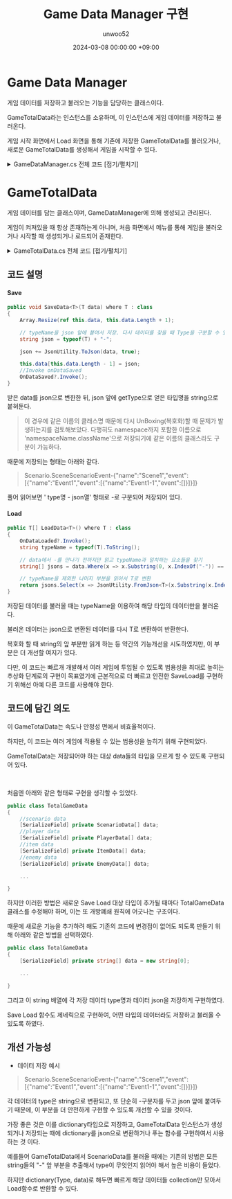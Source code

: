 ﻿---
title: Game Data Manager 구현
author: unwoo52
date: 2024-03-08 00:00:00 +09:00
categories: [Project, JRPG-FPS, CodeDetail]
tags: [Unity, ScriptableObject, Project2D3D, Json, Save, Load]
---

# Game Data Manager

게임 데이터를 저장하고 불러오는 기능을 담당하는 클래스이다.

GameTotalData라는 인스턴스를 소유하며, 이 인스턴스에 게임 데이터를 저장하고 불러온다.

게임 시작 화면에서 Load 화면을 통해 기존에 저장한 GameTotalData를 불러오거나, 새로운 GameTotalData를 생성해서 게임을 시작할 수 있다.

<details>
<summary> GameDataManager.cs 전체 코드 [접기/펼치기]</summary>
<div markdown="1">

```csharp
using System;
using System.IO;
using System.Linq;
using Game_Data;
using Game_Data.Player;
using Player;
using UnityEditor;
using UnityEngine;

namespace Manager
{
    public class GameDataManager : MonoBehaviour
    {
        public static GameDataManager Instance { get; private set; }

        private TotalGameData totalGameData;

        public TotalGameData TotalGameData
        {
            get
            {
                // If the gameData is null, create a new GameData
                if (totalGameData == null)
                {
                    totalGameData = new TotalGameData();
                    totalGameData.OnDataLoaded.AddListener(() => Debug.Log("Data Loaded"));
                    totalGameData.OnDataSaved.AddListener(Save);
                }

                return totalGameData;
            }
            set => totalGameData = value;
        }

        private void Awake()
        {
            if (Instance == null)
            {
                Instance = this;
                DontDestroyOnLoad(gameObject);
            }
            else
            {
                Destroy(gameObject);
            }
        }

        public void Save()
        {
            Save(GameManager.Instance.GameName);
        }

        public void Save(string fileName)
        {
            try
            {
                FileDataHandler<TotalGameData> fileDataHandler =
                    new FileDataHandler<TotalGameData>(Application.persistentDataPath, fileName + ".save");
                fileDataHandler.Save(TotalGameData);
            }
            catch (Exception ex)
            {
                Debug.LogError($"An error occurred while saving: {ex.Message}");
            }
        }

        private void OnApplicationQuit()
        {
            TotalGameData.InvokeOnDataLoaded();
        }

        public void Load(string gameName)
        {
            try
            {
                FileDataHandler<TotalGameData> fileDataHandler =
                    new FileDataHandler<TotalGameData>(Application.persistentDataPath, gameName + ".save");
                TotalGameData data = fileDataHandler.Load();

                if (data != null)
                {
                    TotalGameData = data;
                    TotalGameData.OnDataSaved.AddListener(Save); // Auto Save
                }
            }
            catch (Exception ex)
            {
                Debug.LogError($"An error occurred while loading: {ex.Message}");
            }
        }
    }
}
```

</div>
</details>

# GameTotalData

게임 데이터를 담는 클래스이며, GameDataManager에 의해 생성되고 관리된다.

게임이 켜져있을 때 항상 존재하는게 아니며, 처음 화면에서 메뉴를 통해 게임을 불러오거나 시작할 때 생성되거나 로드되어 존재한다.

<details>
<summary> GameTotalData.cs 전체 코드 [접기/펼치기]</summary>
<div markdown="1">

```csharp
using System;
using System.Linq;
using UnityEngine;
using UnityEngine.Events;

namespace Game_Data
{
    [Serializable]
    public class TotalGameData
    {
        [SerializeField] private string[] data = new string[0];

        public UnityEvent OnDataLoaded = new();
        public UnityEvent OnDataSaved = new();

        public void SaveData<T>(T data) where T : class
        {
            Array.Resize(ref this.data, this.data.Length + 1);

            // typeName을 json 앞에 붙여서 저장. 다시 데이터를 찾을 때 Type을 구분할 수 있기 위해서
            string json = typeof(T) + "-";

            json += JsonUtility.ToJson(data, true);

            this.data[this.data.Length - 1] = json;
            //Invoke onDataSaved
            OnDataSaved?.Invoke();
        }

        public T[] LoadData<T>() where T : class
        {
            OnDataLoaded?.Invoke();
            string typeName = typeof(T).ToString();

            // data에서 -를 만나기 전까지만 읽고 typeName과 일치하는 요소들을 찾기
            string[] jsons = data.Where(x => x.Substring(0, x.IndexOf("-")) == typeName).ToArray();

            // typeName을 제외한 나머지 부분을 읽어서 T로 변환
            return jsons.Select(x => JsonUtility.FromJson<T>(x.Substring(x.IndexOf("-") + 1))).ToArray();
        }

        public void InvokeOnDataLoaded()
        {
            OnDataLoaded?.Invoke();
        }
    }
}
```

</div>
</details>

## 코드 설명

#### Save

```csharp
public void SaveData<T>(T data) where T : class
{
    Array.Resize(ref this.data, this.data.Length + 1);

    // typeName을 json 앞에 붙여서 저장. 다시 데이터를 찾을 때 Type을 구분할 수 있기 위해서
    string json = typeof(T) + "-";

    json += JsonUtility.ToJson(data, true);

    this.data[this.data.Length - 1] = json;
    //Invoke onDataSaved
    OnDataSaved?.Invoke();
}
```

받은 data를 json으로 변한한 뒤, json 앞에 getType으로 얻은 타입명을 string으로 붙혀둔다.

> 이 경우에 같은 이름의 클래스명 때문에 다시 UnBoxing(복호화)할 때 문제가 발생하는지를 검토해보았다.
> 다행히도 namespace까지 포함한 이름으로 'namespaceName.className'으로 저장되기에 같은 이름의 클래스라도 구분이 가능하다.

때문에 저장되는 형태는 아래와 같다.

> Scenario.SceneScenarioEvent-{"name":"Scene1","event":[{"name":"Event1","event":[{"name":"Event1-1","event":[]}]}]}

풀어 읽어보면 ' type명 - json열' 형태로 -로 구분되어 저장되어 있다.

#### Load

```csharp
public T[] LoadData<T>() where T : class
{
    OnDataLoaded?.Invoke();
    string typeName = typeof(T).ToString();

    // data에서 -를 만나기 전까지만 읽고 typeName과 일치하는 요소들을 찾기
    string[] jsons = data.Where(x => x.Substring(0, x.IndexOf("-")) == typeName).ToArray();

    // typeName을 제외한 나머지 부분을 읽어서 T로 변환
    return jsons.Select(x => JsonUtility.FromJson<T>(x.Substring(x.IndexOf("-") + 1))).ToArray();
}
```

저장된 데이터를 불러올 때는 typeName을 이용하여 해당 타입의 데이터만을 불러온다.

불러온 데이터는 json으로 변환된 데이터를 다시 T로 변환하여 반환한다.

복호화 할 때 string의 앞 부분만 읽게 하는 등 약간의 기능개선을 시도하였지만, 이 부분은 더 개선할 여지가 있다.

다만, 이 코드는 빠르개 개발해서 여러 게임에 투입될 수 있도록 범용성을 최대로 높히는 추상화 단계로의 구현이 목표였기에
근본적으로 더 빠르고 안전한 SaveLoad를 구현하기 위해선 아예 다른 코드를 사용해야 한다.

## 코드에 담긴 의도

이 GameTotalData는 속도나 안정성 면에서 비효율적이다.

하지만, 이 코드는 여러 게임에 적용될 수 있는 범용성을 높히기 위해 구현되었다.

GameTotalData는 저장되어야 하는 대상 data들의 타입을 모르게 할 수 있도록 구현되어 있다.

<br>

처음엔 아래와 같은 형태로 구현을 생각할 수 있었다.

```csharp
public class TotalGameData
{
    //scenario data
    [SerializeField] private ScenarioData[] data;
    //player data
    [SerializeField] private PlayerData[] data;
    //item data
    [SerializeField] private ItemData[] data;
    //enemy data
    [SerializeField] private EnemyData[] data;

    ...

}
```

하지만 이러한 방법은 새로운 Save Load 대상 타입이 추가될 때마다 TotalGameData 클래스를 수정해야 하며, 이는 또 개방폐쇄 원칙에 어긋나는 구조이다.

때문에 새로운 기능을 추가하려 해도 기존의 코드에 변경점이 없어도 되도록 만들기 위해 아래와 같은 방법을 선택하였다.

```csharp
public class TotalGameData
{
    [SerializeField] private string[] data = new string[0];

    ...

}
```

그리고 이 string 배열에 각 저장 데이터 type명과 데이터 json을 저장하게 구현하였다.

Save Load 함수도 제네릭으로 구현하여, 어떤 타입의 데이터라도 저장하고 불러올 수 있도록 하였다.

## 개선 가능성

* 데이터 저장 예시

> Scenario.SceneScenarioEvent-{"name":"Scene1","event":[{"name":"Event1","event":[{"name":"Event1-1","event":[]}]}]}

각 데이터의 type은 string으로 변환되고, 또 단순히 -구분자를 두고 json 앞에 붙여두기 때문에, 이 부분을 더 안전하게 구현할 수 있도록 개선할 수 있을 것이다.

가장 좋은 것은 이를 dictionary타입으로 저장하고, GameTotalData 인스턴스가 생성되거나 저장되는 때에 dictionary를 json으로 변환하거나 푸는 함수를 구현하여서 사용하는 것 이다.

예를들어 GameTotalData에서 ScenarioData를 불러올 때에는 기존의 방법은 모든 string들의 "-" 앞 부분을 추출해서 type이 무엇인지 읽어야 해서
높은 비용이 들었다.

하지만 dictionary(Type, data)로 해두면 빠르게 해당 데이터들 collection만 모아서 Load함수로 반환할 수 있다.
